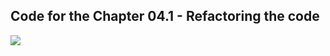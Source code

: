 ## Code for the Chapter 04.1 - Refactoring the code

![](https://uddrapi.com/api/img?page=Code%20ch04)